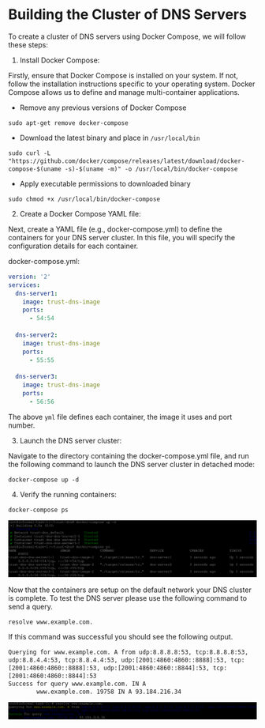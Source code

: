 # Building the Cluster of DNS Servers

To create a cluster of DNS servers using Docker Compose, we will follow these steps:

1. Install Docker Compose:

Firstly, ensure that Docker Compose is installed on your system. If not, follow the installation instructions specific to your operating system. Docker Compose allows us to define and manage multi-container applications.

- Remove any previous versions of Docker Compose
```shell
sudo apt-get remove docker-compose
```
- Download the latest binary and place in `/usr/local/bin`
```shell
sudo curl -L "https://github.com/docker/compose/releases/latest/download/docker-compose-$(uname -s)-$(uname -m)" -o /usr/local/bin/docker-compose
```
- Apply executable permissions to downloaded binary
```shell
sudo chmod +x /usr/local/bin/docker-compose
```

2. Create a Docker Compose YAML file:

Next, create a YAML file (e.g., docker-compose.yml) to define the containers for your DNS server cluster. In this file, you will specify the configuration details for each container.

docker-compose.yml:
```yml
version: '2'
services:
  dns-server1:
    image: trust-dns-image
    ports:
      - 54:54

  dns-server2:
    image: trust-dns-image
    ports:
      - 55:55

  dns-server3:
    image: trust-dns-image
    ports:
      - 56:56
```

The above `yml` file defines each container, the image it uses and port number.  

3. Launch the DNS server cluster:

Navigate to the directory containing the docker-compose.yml file, and run the following command to launch the DNS server cluster in detached mode:
```shell
docker-compose up -d
```
4. Verify the running containers:

```shell
docker-compose ps
```
![Cluster Running](../images/docker-compose.png)

Now that the containers are setup on the default network your DNS cluster is complete.  To test the DNS server please use the following command to send a query.
```shell
resolve www.example.com.
```

If this command was successful you should see the following output.
```shell
Querying for www.example.com. A from udp:8.8.8.8:53, tcp:8.8.8.8:53, udp:8.8.4.4:53, tcp:8.8.4.4:53, udp:[2001:4860:4860::8888]:53, tcp:[2001:4860:4860::8888]:53, udp:[2001:4860:4860::8844]:53, tcp:[2001:4860:4860::8844]:53
Success for query www.example.com. IN A
        www.example.com. 19758 IN A 93.184.216.34
```

![Success Query](../images/query.png)